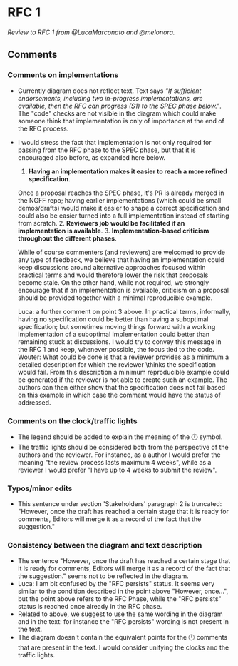 # RFC 1
*Review to RFC 1 from @LucaMarconato and @melonora.*

## Comments
### Comments on implementations
- Currently diagram does not reflect text. Text says *"If sufficient endorsements, including two in-progress 
implementations, are available, then the RFC can progress (S1) to the SPEC phase below."*. The "code" checks are not 
visible in the diagram which could make someone think that implementation is only of importance at the end of the RFC 
process.
- I would stress the fact that implementation is not only required for passing from the RFC phase to the SPEC phase, but 
that it is encouraged also before, as expanded here below.
    1. **Having an implementation makes it easier to reach a more refined specification**. 
  
  Once a proposal reaches the SPEC phase, it's PR is already merged in the NGFF repo; having earlier implementations 
(which could be small demos/drafts) would make it easier to shape a correct specification and could also be easier 
turned into a full implementation instead of starting from scratch.
    2. **Reviewers job would be facilitated if an implementation is available**.
    3. **Implementation-based criticism throughout the different phases**. 
  
  While of course commenters (and reviewers) 
  are welcomed to provide any type of feedback, we believe that having an implementation could keep discussions around 
  alternative approaches focused within practical terms and would therefore lower the risk that proposals become stale. 
  On the other hand, while not required, we strongly encourage that if an implementation is available, criticism on a
  proposal should be provided together with a minimal reproducible example. 
    
    Luca: a further comment on point 3 above. In practical terms, informally, having no specification could be better 
than having a suboptimal specification; but sometimes moving things forward with a working implementation of a 
suboptimal implementation could better than remaining stuck at discussions. I would try to convey this message in the 
RFC 1 and keep, whenever possible, the focus tied to the code.
    Wouter: What could be done is that a reviewer provides as a minimum a detailed description for which the reviewer 
\thinks the specification would fail. From this description a minimum reproducible example could be generated if the 
reviewer is not able to create such an example. The authors can then either show that the specification does not fail 
based on this example in which case the comment would have the status of addressed.
    
### Comments on the clock/traffic lights
- The legend should be added to explain the meaning of the 🕐 symbol.
- The traffic lights should be considered both from the perspective of the authors and the reviewer. For instance, as a 
author I would prefer the meaning "the review process lasts maximum 4 weeks", while as a reviewer I would prefer "I have 
up to 4 weeks to submit the review".

### Typos/minor edits
- This sentence under section 'Stakeholders' paragraph 2 is truncated: "However, once the draft has reached a certain 
stage that it is ready for comments, Editors will merge it as a record of the fact that the suggestion."

### Consistency between the diagram and text description

- The sentence "However, once the draft has reached a certain stage that it is ready for comments, Editors will merge 
it as a record of the fact that the suggestion." seems not to be reflected in the diagram.
- Luca: I am bit confused by the "RFC persists" status. It seems very similar to the condition described in the point 
above "However, once...", but the point above refers to the RFC Phase, while the "RFC persists" status is reached once 
already in the RFC phase.
- Related to above, we suggest to use the same wording in the diagram and in the text: for instance the "RFC persists" 
wording is not present in the text.
- The diagram doesn't contain the equivalent points for the 🕐 comments that are present in the text. I would consider 
unifying the clocks and the traffic lights.